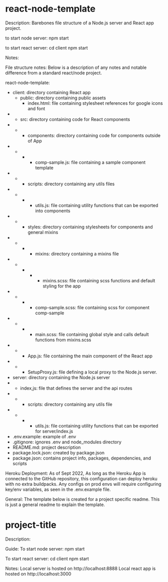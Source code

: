 # react-node-template

Description:
Barebones file structure of a Node.js server and React app project.

to start node server:
npm start

to start react server:
cd client 
npm start

Notes:

File structure notes:
Below is a description of any notes and notable difference from a standard react/node project.

react-node-template:
 - client: directory containing React app
   - public: directory containing public assets
     - index.html: file containing stylesheet references for google icons and font
 - - src: directory containing code for React components
 - - - components: directory containing code for components outside of App
 - - - - comp-sample.js: file containing a sample component template
 - - - scripts: directory containing any utils files
 - - - - utils.js: file containing utility functions that can be exported into components
 - - - styles: directory containing stylesheets for components and general mixins
 - - - - mixins: directory containing a mixins file
 - - - - - mixins.scss: file containing scss functions and default styling for the app
 - - - - comp-sample.scss: file containing scss for component comp-sample
 - - - - main.scss: file containing global style and calls default functions from mixins.scss
 - - - App.js: file containing the main component of the React app
 - - - SetupProxy.js: file defining a local proxy to the Node.js server.
 - server: directory containing the Node.js server
 - - index,js: file that defines the server and the api routes
 - - - scripts: directory containing any utils file
 - - - - utils.js: file containing utility functions that can be exported for server/index.js
 - .env.example: example of .env
 - .gitignore: ignores .env and node_modules directory
 - README.md: project description
 - package.lock.json: created by package.json
 - package.json: contains project info, packages, dependencies, and scripts

Heroku Deployment:
As of Sept 2022,
As long as the Heroku App is connected to the GitHub repository, this configuration can deploy heroku with no extra buildpacks.
Any configs on prod envs will require configuring key/env variables, as seen in the .env.example file.

General:
The template below is created for a project specific readme.
This is just a general readme to explain the template.

# project-title

Description:


Guide:
To start node server:
npm start

To start react server:
cd client
npm start

Notes:
Local server is hosted on http://localhost:8888
Local react app is hosted on http://localhost:3000
